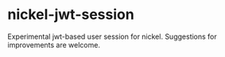 # nickel-jwt-session

Experimental jwt-based user session for nickel.
Suggestions for improvements are welcome.
